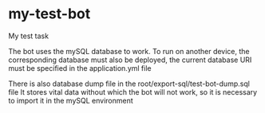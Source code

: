 # my-test-bot
My test task

The bot uses the mySQL database to work. 
To run on another device,
the corresponding database must also be deployed, 
the current database URI must be specified in the
application.yml file

There is also database dump file in the root/export-sql/test-bot-dump.sql file
It stores vital data without which the bot will not work, 
so it is necessary to import it in the mySQL environment

